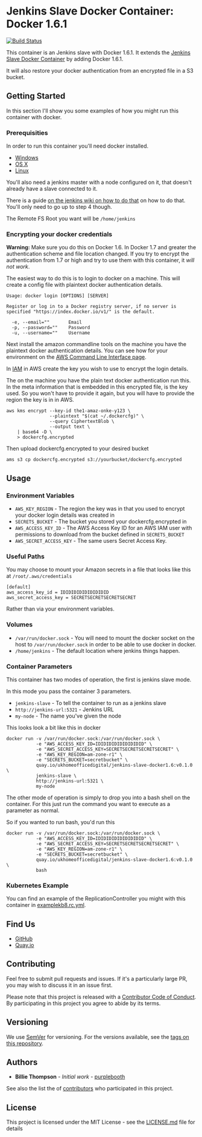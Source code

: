 # Jenkins Slave Docker Container: Docker 1.6.1

[![Build Status](https://travis-ci.org/UKHomeOffice/docker-jenkins-slave-docker1.6.svg?branch=master)](https://travis-ci.org/UKHomeOffice/docker-jenkins-slave-docker1.6)

This container is an Jenkins slave with Docker 1.6.1. It extends the 
[Jenkins Slave Docker Container][1] by adding Docker 1.6.1.

It will also restore your docker authentication from an encrypted file in a S3 bucket.

[1]: https://github.com/UKHomeOffice/docker-jenkins-slave "Jenkins Slave Docker Container"

## Getting Started

In this section I'll show you some examples of how you might run this container with docker.

### Prerequisities

In order to run this container you'll need docker installed.

* [Windows](https://docs.docker.com/windows/started)
* [OS X](https://docs.docker.com/mac/started/)
* [Linux](https://docs.docker.com/linux/started/)

You'll also need a jenkins master with a node configured on it, that doesn't already have a slave 
connected to it.

There is a guide [on the jenkins wiki on how to do that][2] on how to do that. You'll only need to 
go up to step 4 though.

The Remote FS Root you want will be `/home/jenkins`

[2]: https://wiki.jenkins-ci.org/display/JENKINS/Step+by+step+guide+to+set+up+master+and+slave+machines "Step by step guide to set up master and slave machines"

### Encrypting your docker credentials

**Warning:** Make sure you do this on Docker 1.6. In Docker 1.7 and greater the authentication scheme
and file location changed. If you try to encrypt the authentication from 1.7 or high and try to use 
them with this container, it *will not work*.

The easiest way to do this is to login to docker on a machine. This will create a config file with
plaintext docker authentication details.

```
Usage: docker login [OPTIONS] [SERVER]

Register or log in to a Docker registry server, if no server is
specified "https://index.docker.io/v1/" is the default.

  -e, --email=""       Email
  -p, --password=""    Password
  -u, --username=""    Username
```

Next install the amazon commandline tools on the machine you have the plaintext docker 
authentication details. You can see how for your environment on the 
[AWS Command Line Interface page](https://aws.amazon.com/cli/).

In [IAM](https://aws.amazon.com/iam/) in AWS create the key you wish to use to encrypt the login 
details.

The on the machine you have the plain text docker authentication run this. In the meta information 
that is embedded in this encrypted file, is the key used. So you won't have to provide it again, but
you will have to provide the region the key is in in AWS.

```shell
aws kms encrypt --key-id the1-amaz-onke-y123 \
                --plaintext "$(cat ~/.dockercfg)" \
                --query CiphertextBlob \
                --output text \
    | base64 -D \ 
    > dockercfg.encrypted
```

Then upload dockercfg.encrypted to your desired bucket

```shell
ams s3 cp dockercfg.encrypted s3://yourbucket/dockercfg.encrypted
```

## Usage

### Environment Variables

* `AWS_KEY_REGION` - The region the key was in that you used to encrypt your docker login details 
  was created in
* `SECRETS_BUCKET` - The bucket you stored your dockercfg.encrypted in
* `AWS_ACCESS_KEY_ID` - The AWS Access Key ID for an AWS IAM user with permissions to download from 
  the bucket defined in `SECRETS_BUCKET`
* `AWS_SECRET_ACCESS_KEY` - The same users Secret Access Key.

### Useful Paths

You may choose to mount your Amazon secrets in a file that looks like this at 
`/root/.aws/credentials` 

```
[default]
aws_access_key_id = IDIDIDIDIDIDIDIDID
aws_secret_access_key = SECRETSECRETSECRETSECRET
```

Rather than via your environment variables.

### Volumes

* `/var/run/docker.sock` - You will need to mount the docker socket on the host to `/var/run/docker.sock` in order to be 
  able to use docker in docker.
* `/home/jenkins` - The default location where jenkins things happen.

### Container Parameters

This container has two modes of operation, the first is jenkins slave mode.

In this mode you pass the container 3 parameters.

* `jenkins-slave` - To tell the container to run as a jenkins slave
* `http://jenkins-url:5321` - Jenkins URL
* `my-node` - The name you've given the node

This looks look a bit like this in docker

```shell
docker run -v /var/run/docker.sock:/var/run/docker.sock \
           -e "AWS_ACCESS_KEY_ID=IDIDIDIDIDIDIDIDID" \
           -e "AWS_SECRET_ACCESS_KEY=SECRETSECRETSECRETSECRET" \
           -e "AWS_KEY_REGION=am-zone-r1" \
           -e "SECRETS_BUCKET=secretbucket" \
           quay.io/ukhomeofficedigital/jenkins-slave-docker1.6:v0.1.0 \
           jenkins-slave \
           http://jenkins-url:5321 \
           my-node
```

The other mode of operation is simply to drop you into a bash shell on the container. For this just
run the command you want to execute as a parameter as normal. 

So if you wanted to run bash, you'd run this 

```shell
docker run -v /var/run/docker.sock:/var/run/docker.sock \
           -e "AWS_ACCESS_KEY_ID=IDIDIDIDIDIDIDIDID" \
           -e "AWS_SECRET_ACCESS_KEY=SECRETSECRETSECRETSECRET" \
           -e "AWS_KEY_REGION=am-zone-r1" \
           -e "SECRETS_BUCKET=secretbucket" \
           quay.io/ukhomeofficedigital/jenkins-slave-docker1.6:v0.1.0 \
           bash
```

### Kubernetes Example

You can find an example of the ReplicationController you might with this container in 
[examplekb8.rc.yml][3].

[3]: examplekb8.rc.yml "Kubernetes Replication Controller Example"
  
## Find Us

* [GitHub](https://github.com/UKHomeOffice/docker-jenkins-slave-docker1.6)
* [Quay.io](https://quay.io/repository/ukhomeofficedigital/jenkins-slave-docker1.6)

## Contributing

Feel free to submit pull requests and issues. If it's a particularly large PR, you may wish to 
discuss it in an issue first.

Please note that this project is released with a [Contributor Code of Conduct][4]. By participating 
in this project you agree to abide by its terms.

[4]: code_of_conduct.md "Contributor Code of Conduct"

## Versioning

We use [SemVer][5] for versioning. For the versions available, see the [tags on this repository][6].

[5]: http://semver.org/ "Semantic Versioning 2.0.0"
[6]: https://github.com/UKHomeOffice/docker-jenkins-slave-docker1.6/tags

## Authors

* **Billie Thompson** - *Initial work* - [purplebooth](https://github.com/purplebooth)

See also the list the of [contributors][7] who participated in this project.

[7]: https://github.com/UKHomeOffice/docker-jenkins-slave-docker1.6/graphs/contributors

## License

This project is licensed under the MIT License - see the [LICENSE.md][8] file for details

[8]: LICENSE.md "The MIT License (MIT)"
